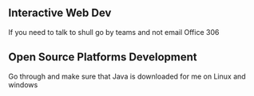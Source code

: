 ## Interactive Web Dev
If you need to talk to shull go by teams and not email
Office 306

## Open Source Platforms Development
Go through and make sure that Java is downloaded for me on Linux and windows
